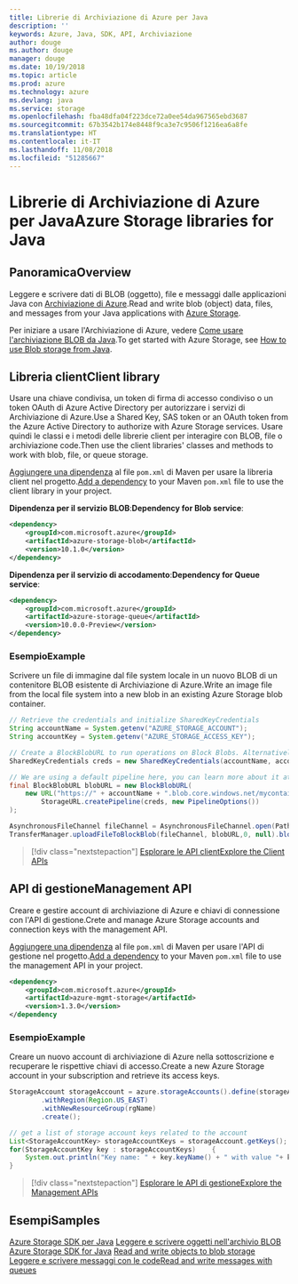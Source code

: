 ```yaml
---
title: Librerie di Archiviazione di Azure per Java
description: ''
keywords: Azure, Java, SDK, API, Archiviazione
author: douge
ms.author: douge
manager: douge
ms.date: 10/19/2018
ms.topic: article
ms.prod: azure
ms.technology: azure
ms.devlang: java
ms.service: storage
ms.openlocfilehash: fba48dfa04f223dce72a0ee54da967565ebd3687
ms.sourcegitcommit: 67b3542b174e8448f9ca3e7c9506f1216ea6a8fe
ms.translationtype: HT
ms.contentlocale: it-IT
ms.lasthandoff: 11/08/2018
ms.locfileid: "51285667"
---
```

# <a name="azure-storage-libraries-for-java"></a><span data-ttu-id="9f915-103">Librerie di Archiviazione di Azure per Java</span><span class="sxs-lookup"><span data-stu-id="9f915-103">Azure Storage libraries for Java</span></span>

## <a name="overview"></a><span data-ttu-id="9f915-104">Panoramica</span><span class="sxs-lookup"><span data-stu-id="9f915-104">Overview</span></span>

<span data-ttu-id="9f915-105">Leggere e scrivere dati di BLOB (oggetto), file e messaggi dalle applicazioni Java con [Archiviazione di Azure](/azure/storage/storage-introduction).</span><span class="sxs-lookup"><span data-stu-id="9f915-105">Read and write blob (object) data, files, and messages from your Java applications with [Azure Storage](/azure/storage/storage-introduction).</span></span>

<span data-ttu-id="9f915-106">Per iniziare a usare l'Archiviazione di Azure, vedere [Come usare l'archiviazione BLOB da Java](/azure/storage/blobs/storage-quickstart-blobs-java-v10).</span><span class="sxs-lookup"><span data-stu-id="9f915-106">To get started with Azure Storage, see [How to use Blob storage from Java](/azure/storage/blobs/storage-quickstart-blobs-java-v10).</span></span>

## <a name="client-library"></a><span data-ttu-id="9f915-107">Libreria client</span><span class="sxs-lookup"><span data-stu-id="9f915-107">Client library</span></span>

<span data-ttu-id="9f915-108">Usare una chiave condivisa, un token di firma di accesso condiviso o un token OAuth di Azure Active Directory per autorizzare i servizi di Archiviazione di Azure.</span><span class="sxs-lookup"><span data-stu-id="9f915-108">Use a Shared Key, SAS token or an OAuth token from the Azure Active Directory to authorize with Azure Storage services.</span></span> <span data-ttu-id="9f915-109">Usare quindi le classi e i metodi delle librerie client per interagire con BLOB, file o archiviazione code.</span><span class="sxs-lookup"><span data-stu-id="9f915-109">Then use the client libraries' classes and methods to work with blob, file, or queue storage.</span></span> 

<span data-ttu-id="9f915-110">[Aggiungere una dipendenza](https://maven.apache.org/guides/getting-started/index.html#How_do_I_use_external_dependencies) al file `pom.xml` di Maven per usare la libreria client nel progetto.</span><span class="sxs-lookup"><span data-stu-id="9f915-110">[Add a dependency](https://maven.apache.org/guides/getting-started/index.html#How_do_I_use_external_dependencies) to your Maven `pom.xml` file to use the client library in your project.</span></span>   

<span data-ttu-id="9f915-111">**Dipendenza per il servizio BLOB**:</span><span class="sxs-lookup"><span data-stu-id="9f915-111">**Dependency for Blob service**:</span></span>
```XML
<dependency>
    <groupId>com.microsoft.azure</groupId>
    <artifactId>azure-storage-blob</artifactId>
    <version>10.1.0</version>
</dependency>
```

<span data-ttu-id="9f915-112">**Dipendenza per il servizio di accodamento**:</span><span class="sxs-lookup"><span data-stu-id="9f915-112">**Dependency for Queue service**:</span></span>
```XML
<dependency>
    <groupId>com.microsoft.azure</groupId>
    <artifactId>azure-storage-queue</artifactId>
    <version>10.0.0-Preview</version>
</dependency>
```


### <a name="example"></a><span data-ttu-id="9f915-113">Esempio</span><span class="sxs-lookup"><span data-stu-id="9f915-113">Example</span></span>

<span data-ttu-id="9f915-114">Scrivere un file di immagine dal file system locale in un nuovo BLOB di un contenitore BLOB esistente di Archiviazione di Azure.</span><span class="sxs-lookup"><span data-stu-id="9f915-114">Write an image file from the local file system into a new blob in an existing Azure Storage blob container.</span></span>


```java
// Retrieve the credentials and initialize SharedKeyCredentials
String accountName = System.getenv("AZURE_STORAGE_ACCOUNT");
String accountKey = System.getenv("AZURE_STORAGE_ACCESS_KEY");

// Create a BlockBlobURL to run operations on Block Blobs. Alternatively create a ServiceURL, or ContainerURL for operations on Blob service, and Blob containers
SharedKeyCredentials creds = new SharedKeyCredentials(accountName, accountKey);

// We are using a default pipeline here, you can learn more about it at https://github.com/Azure/azure-storage-java/wiki/Azure-Storage-Java-V10-Overview
final BlockBlobURL blobURL = new BlockBlobURL(
    new URL("https://" + accountName + ".blob.core.windows.net/mycontainer/myimage.jpg"), 
        StorageURL.createPipeline(creds, new PipelineOptions())
);

AsynchronousFileChannel fileChannel = AsynchronousFileChannel.open(Paths.get("myimage.jpg"));
TransferManager.uploadFileToBlockBlob(fileChannel, blobURL,0, null).blockingGet();
```

> [!div class="nextstepaction"]
> [<span data-ttu-id="9f915-115">Esplorare le API client</span><span class="sxs-lookup"><span data-stu-id="9f915-115">Explore the Client APIs</span></span>](/java/api/overview/azure/storage/client)

## <a name="management-api"></a><span data-ttu-id="9f915-116">API di gestione</span><span class="sxs-lookup"><span data-stu-id="9f915-116">Management API</span></span>

<span data-ttu-id="9f915-117">Creare e gestire account di archiviazione di Azure e chiavi di connessione con l'API di gestione.</span><span class="sxs-lookup"><span data-stu-id="9f915-117">Crete and manage Azure Storage accounts and connection keys with the management API.</span></span>

<span data-ttu-id="9f915-118">[Aggiungere una dipendenza](https://maven.apache.org/guides/getting-started/index.html#How_do_I_use_external_dependencies) al file `pom.xml` di Maven per usare l'API di gestione nel progetto.</span><span class="sxs-lookup"><span data-stu-id="9f915-118">[Add a dependency](https://maven.apache.org/guides/getting-started/index.html#How_do_I_use_external_dependencies) to your Maven `pom.xml` file to use the management API in your project.</span></span>  

```XML
<dependency>
    <groupId>com.microsoft.azure</groupId>
    <artifactId>azure-mgmt-storage</artifactId>
    <version>1.3.0</version>
</dependency
```   

### <a name="example"></a><span data-ttu-id="9f915-119">Esempio</span><span class="sxs-lookup"><span data-stu-id="9f915-119">Example</span></span>

<span data-ttu-id="9f915-120">Creare un nuovo account di archiviazione di Azure nella sottoscrizione e recuperare le rispettive chiavi di accesso.</span><span class="sxs-lookup"><span data-stu-id="9f915-120">Create a new Azure Storage account in your subscription and retrieve its access keys.</span></span>

```java
StorageAccount storageAccount = azure.storageAccounts().define(storageAccountName)
        .withRegion(Region.US_EAST)
        .withNewResourceGroup(rgName)
        .create();

// get a list of storage account keys related to the account
List<StorageAccountKey> storageAccountKeys = storageAccount.getKeys();
for(StorageAccountKey key : storageAccountKeys)    {
    System.out.println("Key name: " + key.keyName() + " with value "+ key.value());
}
```

> [!div class="nextstepaction"]
> [<span data-ttu-id="9f915-121">Esplorare le API di gestione</span><span class="sxs-lookup"><span data-stu-id="9f915-121">Explore the Management APIs</span></span>](/java/api/overview/azure/storage/management)


## <a name="samples"></a><span data-ttu-id="9f915-122">Esempi</span><span class="sxs-lookup"><span data-stu-id="9f915-122">Samples</span></span>

<span data-ttu-id="9f915-123">[Azure Storage SDK per Java](https://github.com/azure/azure-storage-java)
[Leggere e scrivere oggetti nell'archivio BLOB](https://github.com/Azure-Samples/storage-blobs-java-v10-quickstart) </span><span class="sxs-lookup"><span data-stu-id="9f915-123">[Azure Storage SDK for Java](https://github.com/azure/azure-storage-java)
[Read and write objects to blob storage](https://github.com/Azure-Samples/storage-blobs-java-v10-quickstart) </span></span>  
[<span data-ttu-id="9f915-124">Leggere e scrivere messaggi con le code</span><span class="sxs-lookup"><span data-stu-id="9f915-124">Read and write messages with queues</span></span>](https://github.com/Azure-Samples/storage-queue-java-getting-started)   
